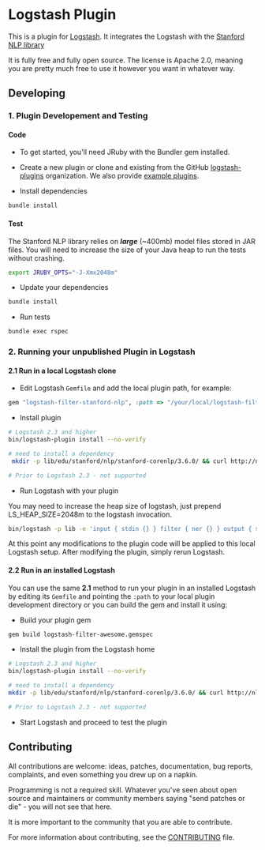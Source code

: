 # Logstash Plugin

This is a plugin for [Logstash](https://github.com/elastic/logstash). It integrates
the Logstash with the [Stanford NLP library](http://nlp.stanford.edu/software)

It is fully free and fully open source. The license is Apache 2.0, meaning you are pretty much free to use it however you want in whatever way.

## Developing

### 1. Plugin Developement and Testing

#### Code
- To get started, you'll need JRuby with the Bundler gem installed.

- Create a new plugin or clone and existing from the GitHub [logstash-plugins](https://github.com/logstash-plugins) organization. We also provide [example plugins](https://github.com/logstash-plugins?query=example).

- Install dependencies
```sh
bundle install
```

#### Test

The Stanford NLP library relies on ***large*** (~400mb) model files stored in
JAR files. You will need to increase the size of your Java heap to run the tests
without crashing.

```sh
export JRUBY_OPTS="-J-Xmx2048m"
```
- Update your dependencies

```sh
bundle install
```

- Run tests

```sh
bundle exec rspec
```

### 2. Running your unpublished Plugin in Logstash

#### 2.1 Run in a local Logstash clone

- Edit Logstash `Gemfile` and add the local plugin path, for example:
```ruby
gem "logstash-filter-stanford-nlp", :path => "/your/local/logstash-filter-nlp"
```
- Install plugin
```sh
# Logstash 2.3 and higher
bin/logstash-plugin install --no-verify

# need to install a dependency
 mkdir -p lib/edu/stanford/nlp/stanford-corenlp/3.6.0/ && curl http://nlp.stanford.edu/software/stanford-english-corenlp-2016-01-10-models.jar -o lib/edu/stanford/nlp/stanford-corenlp/3.6.0/stanford-corenlp-3.6.0-models.jar

# Prior to Logstash 2.3 - not supported
```
- Run Logstash with your plugin

You may need to increase the heap size of logstash, just prepend LS_HEAP_SIZE=2048m
to the logstash invocation.

```sh
bin/logstash -p lib -e 'input { stdin {} } filter { ner {} } output { stdout { codec => rubydebug } }'
```
At this point any modifications to the plugin code will be applied to this local Logstash setup. After modifying the plugin, simply rerun Logstash.

#### 2.2 Run in an installed Logstash

You can use the same **2.1** method to run your plugin in an installed Logstash by editing its `Gemfile` and pointing the `:path` to your local plugin development directory or you can build the gem and install it using:

- Build your plugin gem
```sh
gem build logstash-filter-awesome.gemspec
```
- Install the plugin from the Logstash home
```sh
# Logstash 2.3 and higher
bin/logstash-plugin install --no-verify

# need to install a dependency
mkdir -p lib/edu/stanford/nlp/stanford-corenlp/3.6.0/ && curl http://nlp.stanford.edu/software/stanford-english-corenlp-2016-01-10-models.jar -o lib/edu/stanford/nlp/stanford-corenlp/3.6.0/stanford-corenlp-3.6.0-models.jar

# Prior to Logstash 2.3 - not supported
```
- Start Logstash and proceed to test the plugin

## Contributing

All contributions are welcome: ideas, patches, documentation, bug reports, complaints, and even something you drew up on a napkin.

Programming is not a required skill. Whatever you've seen about open source and maintainers or community members  saying "send patches or die" - you will not see that here.

It is more important to the community that you are able to contribute.

For more information about contributing, see the [CONTRIBUTING](https://github.com/elastic/logstash/blob/master/CONTRIBUTING.md) file.
